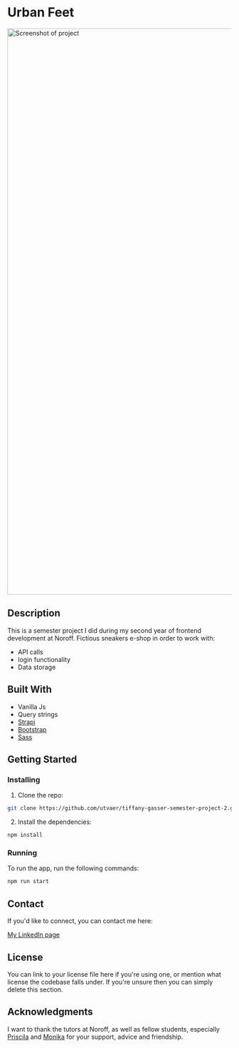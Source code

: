 # Urban Feet

<img width="1270" alt="Screenshot of project" src="https://user-images.githubusercontent.com/63408115/206701565-a9dba7c1-d6a0-42af-ba95-ac28ad0940af.png">

## Description
This is a semester project I did during my second year of frontend development at Noroff. Fictious sneakers e-shop in order to work with:

- API calls 
- login functionality
- Data storage

## Built With

- Vanilla Js
- Query strings
- [Strapi](https://strapi.io/)
- [Bootstrap](https://getbootstrap.com)
- [Sass](https://sass-lang.com/)

## Getting Started

### Installing


1. Clone the repo:

```bash
git clone https://github.com/utvaer/tiffany-gasser-semester-project-2.git
```

2. Install the dependencies:

```
npm install
```

### Running

To run the app, run the following commands:

```bash
npm run start
```

## Contact

If you'd like to connect, you can contact me here:

[My LinkedIn page](https://www.linkedin.com/in/tiffany-utv%C3%A6r-gasser-023336115/)

## License

You can link to your license file here if you're using one, or mention what license the codebase falls under. If you're unsure then you can simply delete this section.

## Acknowledgments

I want to thank the tutors at Noroff, as well as fellow students, especially [Priscila](https://github.com/pkderlam87) and [Monika](https://github.com/lunadragon06) for your support, advice and friendship.
